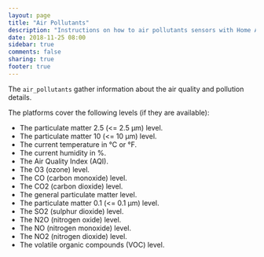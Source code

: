 ```yaml
---
layout: page
title: "Air Pollutants"
description: "Instructions on how to air pollutants sensors with Home Assistant"
date: 2018-11-25 08:00
sidebar: true
comments: false
sharing: true
footer: true
---
```


The `air_pollutants` gather information about the air quality and pollution details.

The platforms cover the following levels (if they are available):

- The particulate matter 2.5 (<= 2.5 μm) level.
- The particulate matter 10 (<= 10 μm) level.
- The current temperature in °C or °F.
- The current humidity in %.
- The Air Quality Index (AQI).
- The O3 (ozone) level.
- The CO (carbon monoxide) level.
- The CO2 (carbon dioxide) level.
- The general particulate matter level.
- The particulate matter 0.1 (<= 0.1 μm) level.
- The SO2 (sulphur dioxide) level.
- The N2O (nitrogen oxide) level.
- The NO (nitrogen monoxide) level.
- The NO2 (nitrogen dioxide) level.
- The volatile organic compounds (VOC) level.

